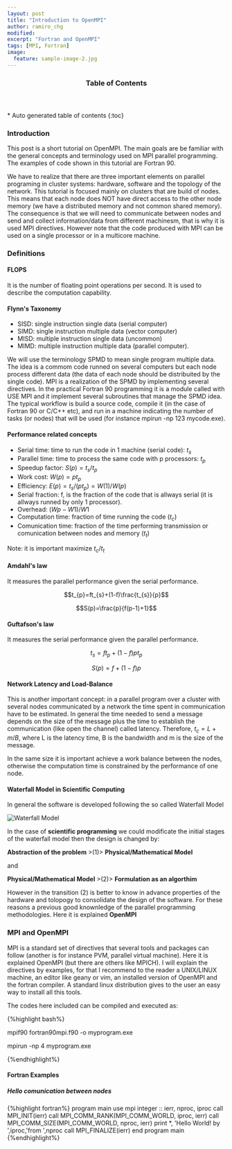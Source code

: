 ```yaml
---
layout: post
title: "Introduction to OpenMPI"
author: ramiro_chg
modified:
excerpt: "Fortran and OpenMPI"
tags: [MPI, Fortran]
image:
  feature: sample-image-2.jpg
---
```



<section id="table-of-contents" class="toc">
  <header>
    <h3>Table of Contents</h3>
  </header>
<div id="drawer" markdown="1">
*  Auto generated table of contents
{:toc}
</div>
</section><!-- /#table-of-contents -->


### Introduction

This post is a short tutorial on OpenMPI. The main goals are be familiar with the
general concepts and terminology used on MPI parallel programming. The examples of code shown
in this tutorial are Fortran 90.

We have to realize that there are three important elements on parallel programing in cluster systems: hardware, software and the topology of the network. This tutorial is focused mainly on clusters that are build of nodes. This means that each node does NOT have direct access to the other node memory (we have a distributed memory and not common shared memory). The  consequence is that we will need to communicate between nodes and send and collect information/data from different machinesm, that is why it is used MPI directives. However note that the code produced with MPI can be used on a single processor or in a multicore machine.

### Definitions

#### FLOPS

It is the number of floating point operations per second. It is used to describe
the computation capability. 

#### Flynn's Taxonomy

- SISD: single instruction single data (serial computer)
- SIMD: single instruction multiple data (vector computer)
- MISD: multiple instruction single data (uncommon)
- MIMD: multiple instruction multiple data (parallel computer).

We will use the terminology SPMD to mean single program multiple data. The idea is a commom code runned on several computers but each node process different data (the data of each node should be distribuited by the single code). MPI is a realization of the  SPMD by implementing several directives. In the practical Fortran 90 programming it is a module called with USE MPI and it implement several subroutines that manage the SPMD idea. The typical workflow is build a source code, compile it (in the case of Fortran 90 or C/C++ etc), and run in a machine indicating the number of tasks (or nodes) that will be used (for instance mpirun -np 123 mycode.exe). 

#### Performance related concepts

- Serial time: time to run the code in 1 machine (serial code): $t_s$
- Parallel time: time to process the same code with p processors: $t_p$
- Speedup factor: $S(p)=t_{s}/t_{p}$
- Work cost: $W(p)=pt_{p}$
- Efficiency: $E(p)=t_{s}/(pt_{p})=W(1)/W(p)$
- Serial fraction: f, is the fraction of the code that is allways serial (it is allways runned
by only 1 processor).
- Overhead: $(Wp-W1)/W1$
- Computation time: fraction of time running the code ($t_c$)
- Comunication time: fraction of the time performing transmission or comunication between nodes and memory ($t_{t}$)

Note: it is important maximize $t_{c}/t_{t}$

#### Amdahl's law

It measures the parallel performance given the serial performance.

$$t_{p}=ft_{s}+(1-f)\frac{t_{s}}{p}$$

$$S(p)=\frac{p}{f(p-1)+1}$$

#### Guftafson's law

It measures the serial performance given the parallel performance.

$$t_{s}=ft_{p}+(1-f)pt_{p}$$

$$S(p)=f+(1-f)p$$

#### Network Latency and Load-Balance

This is another important concept: in a parallel program over a cluster with several nodes communicated by a network the time spent in communication have to be estimated. In general the time needed to send a message depends on the size of the message plus the time to establish the communication (like open the channel) called latency. Therefore, $t_{c}=L+m/B$, where L is the latency time, B is the bandwidth and m is the size of the message.

In the same size it is important achieve a work balance between the nodes, otherwise the computation time is constrained by the performance of one node.

#### Waterfall Model in Scientific Computing

In general the software is developed following the so called Waterfall Model

![Waterfall Model](http://codeloop.site88.net/se/images/waterfall.jpg)

In the case of **scientific programming** we could modificate the initial stages of the waterfall model then the design is changed by:

**Abstraction of the problem**   >(1)> **Physical/Mathematical Model** 

and

**Physical/Mathematical Model**  >(2)> **Formulation as an algorthim**

However in the transition (2) is better to know in advance properties of the hardware and tolopogy to consolidate the design of the software. For these reasons a previous good knownledge of the parallel programming methodologies. Here it is explained **OpenMPI** 

### MPI and OpenMPI

MPI is a standard set of directives that several tools and packages can follow (another is for instance PVM, parallel virtual machine). Here it is explained OpenMPI (but there are others like MPICH). I will explain the directives by examples, for that I recommend to the reader a UNIX/LINUX machine, an editor like geany or vim, an installed version of OpenMPI and the fortran compiler. A standard linux distribution gives to the user an easy way to install all this tools.

The codes here included can be compiled and executed as:

{%highlight bash%}

mpif90 fortran90mpi.f90 -o myprogram.exe

mpirun -np 4 myprogram.exe

{%endhighlight%}

#### Fortran Examples

##### Hello comunication between nodes

{%highlight fortran%}
program main
    use mpi
    integer :: ierr, nproc, iproc
    call MPI_INIT(ierr)
    call MPI_COMM_RANK(MPI_COMM_WORLD, iproc, ierr)
    call MPI_COMM_SIZE(MPI_COMM_WORLD, nproc, ierr)
    print *, 'Hello World! by ',iproc,'from ',nproc
    call MPI_FINALIZE(ierr)
end program main
{%endhighlight%}

